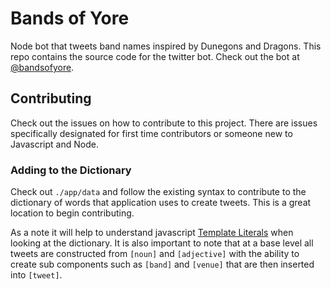 # Bands of Yore
Node bot that tweets band names inspired by Dunegons and Dragons. This repo contains the source code for the twitter bot. Check out the bot at [@bandsofyore]( https://twitter.com/bandsofyore).

## Contributing
Check out the issues on how to contribute to this project. There are issues specifically designated for first time contributors or someone new to Javascript and Node.

### Adding to the Dictionary
Check out `./app/data` and follow the existing syntax to contribute to the dictionary of words that application uses to create tweets. This is a great location to begin contributing. 

As a note it will help to understand javascript [Template Literals](https://developer.mozilla.org/en-US/docs/Web/JavaScript/Reference/Template_literals) when looking at the dictionary. It is also important to note that at a base level all tweets are constructed from `[noun]` and `[adjective]` with the ability to create sub components such as `[band]` and `[venue]` that are then inserted into `[tweet]`.